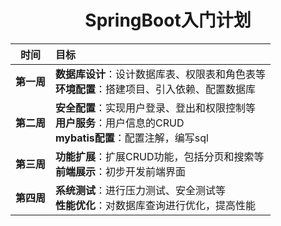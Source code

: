 # <center>SpringBoot入门计划</center>
<style>
table
{
    margin: auto;
}
</style>

|时间|目标|
|:----:|:----|
|__第一周__|__数据库设计__：设计数据库表、权限表和角色表等<br>__环境配置__：搭建项目、引入依赖、配置数据库|
|__第二周__|__安全配置__：实现用户登录、登出和权限控制等<br>__用户服务__：用户信息的CRUD<br>__mybatis配置__：配置注解，编写sql|
|__第三周__|__功能扩展__：扩展CRUD功能，包括分页和搜索等<br>__前端展示__：初步开发前端界面|
|__第四周__|__系统测试__：进行压力测试、安全测试等<br>__性能优化__：对数据库查询进行优化，提高性能|
